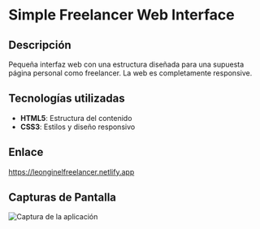 # Simple Freelancer Web Interface

## Descripción
Pequeña interfaz web con una estructura diseñada para una supuesta página personal como freelancer. La web es completamente responsive.

## Tecnologías utilizadas
- **HTML5**: Estructura del contenido
- **CSS3**: Estilos y diseño responsivo

## Enlace
https://leonginelfreelancer.netlify.app

## Capturas de Pantalla
![Captura de la aplicación](imag/FreelancerWeb.jpg)
